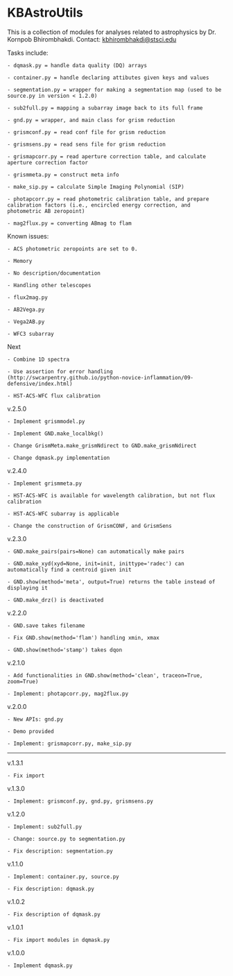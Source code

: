 # KBAstroUtils

This is a collection of modules for analyses related to astrophysics by Dr. Kornpob Bhirombhakdi. Contact: kbhirombhakdi@stsci.edu

Tasks include:

    - dqmask.py = handle data quality (DQ) arrays
    
    - container.py = handle declaring attibutes given keys and values
    
    - segmentation.py = wrapper for making a segmentation map (used to be source.py in version < 1.2.0)
    
    - sub2full.py = mapping a subarray image back to its full frame
    
    - gnd.py = wrapper, and main class for grism reduction
    
    - grismconf.py = read conf file for grism reduction
    
    - grismsens.py = read sens file for grism reduction
    
    - grismapcorr.py = read aperture correction table, and calculate aperture correction factor
    
    - grismmeta.py = construct meta info
    
    - make_sip.py = calculate Simple Imaging Polynomial (SIP)
    
    - photapcorr.py = read photometric calibration table, and prepare calibration factors (i.e., encircled energy correction, and photometric AB zeropoint)
    
    - mag2flux.py = converting ABmag to flam
        
Known issues:

    - ACS photometric zeropoints are set to 0.

    - Memory
    
    - No description/documentation
    
    - Handling other telescopes
        
    - flux2mag.py
    
    - AB2Vega.py
    
    - Vega2AB.py
    
    - WFC3 subarray
    
Next
    
    - Combine 1D spectra
    
    - Use assertion for error handling (http://swcarpentry.github.io/python-novice-inflammation/09-defensive/index.html)
    
    - HST-ACS-WFC flux calibration
    
v.2.5.0

    - Implement grismmodel.py
    
    - Implement GND.make_localbkg()
    
    - Change GrismMeta.make_grismNdirect to GND.make_grismNdirect
    
    - Change dqmask.py implementation
            
v.2.4.0

    - Implement grismmeta.py
    
    - HST-ACS-WFC is available for wavelength calibration, but not flux calibration
    
    - HST-ACS-WFC subarray is applicable
    
    - Change the construction of GrismCONF, and GrismSens
        
v.2.3.0

    - GND.make_pairs(pairs=None) can automatically make pairs
    
    - GND.make_xyd(xyd=None, init=init, inittype='radec') can automatically find a centroid given init
    
    - GND.show(method='meta', output=True) returns the table instead of displaying it
    
    - GND.make_drz() is deactivated
    
v.2.2.0

    - GND.save takes filename
    
    - Fix GND.show(method='flam') handling xmin, xmax
    
    - GND.show(method='stamp') takes dqon

v.2.1.0

    - Add functionalities in GND.show(method='clean', traceon=True, zoom=True)
    
    - Implement: photapcorr.py, mag2flux.py

v.2.0.0

    - New APIs: gnd.py
    
    - Demo provided
    
    - Implement: grismapcorr.py, make_sip.py
    
---

v.1.3.1

    - Fix import

v.1.3.0

    - Implement: grismconf.py, gnd.py, grismsens.py
    
v.1.2.0

    - Implement: sub2full.py

    - Change: source.py to segmentation.py
    
    - Fix description: segmentation.py

v.1.1.0

    - Implement: container.py, source.py
    
    - Fix description: dqmask.py
    
v.1.0.2

    - Fix description of dqmask.py
    
v.1.0.1

    - Fix import modules in dqmask.py
    
v.1.0.0

    - Implement dqmask.py
    